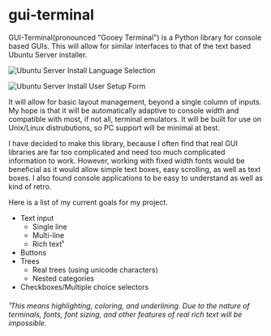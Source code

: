 # gui-terminal
GUI-Terminal(pronounced "Gooey Terminal") is a Python library for console based GUIs. This will allow for similar interfaces to that of the text based Ubuntu Server installer.

![Ubuntu Server Install Language Selection](https://tutorials.ubuntu.com/es6-bundled/src/codelabs/tutorial-install-ubuntu-server/img/69ae6d8aedc13eb3.png)

![Ubuntu Server Install User Setup Form](https://tutorials.ubuntu.com/es6-bundled/src/codelabs/tutorial-install-ubuntu-server/img/5deb4ad250eb7630.png)

It will allow for basic layout management, beyond a single column of inputs. My hope is that it will be automatically adaptive to console width and compatible with most, if not all, terminal emulators. It will be built for use on Unix/Linux distrubutions, so PC support will be minimal at best. 

I have decided to make this library, because I often find that real GUI libraries are far too complicated and need too much complicated information to work. However, working with fixed width fonts would be beneficial as it would allow simple text boxes, easy scrolling, as well as text boxes. I also found console applications to be easy to understand as well as kind of retro. 

Here is a list of my current goals for my project. 
* Text input
  * Single line
  * Multi-line
  * Rich text¹
* Buttons
* Trees
  * Real trees (using unicode characters)
  * Nested categories
* Checkboxes/Multiple choice selectors

###### ¹This means highlighting, coloring, and underlining. Due to the nature of terminals, fonts, font sizing, and other features of real rich text will be impossible. 
